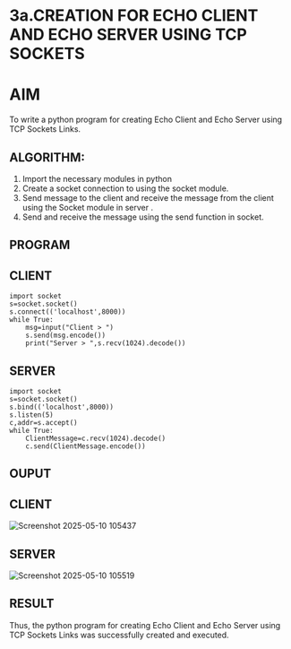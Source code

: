 # 3a.CREATION FOR ECHO CLIENT AND ECHO SERVER USING TCP SOCKETS
# AIM
To write a python program for creating Echo Client and Echo Server using TCP
Sockets Links.
## ALGORITHM:
1. Import the necessary modules in python
2. Create a socket connection to using the socket module.
3. Send message to the client and receive the message from the client using the Socket module in
 server .
4. Send and receive the message using the send function in socket.
## PROGRAM
## CLIENT
```
import socket 
s=socket.socket() 
s.connect(('localhost',8000)) 
while True: 
    msg=input("Client > ") 
    s.send(msg.encode()) 
    print("Server > ",s.recv(1024).decode())
```
## SERVER
```
import socket 
s=socket.socket() 
s.bind(('localhost',8000)) 
s.listen(5) 
c,addr=s.accept() 
while True: 
    ClientMessage=c.recv(1024).decode() 
    c.send(ClientMessage.encode())
```
## OUPUT
## CLIENT
![Screenshot 2025-05-10 105437](https://github.com/user-attachments/assets/868a886d-5013-4d84-af6c-9a317f5bd3a3)
## SERVER
![Screenshot 2025-05-10 105519](https://github.com/user-attachments/assets/b7a5da64-0eb6-40b3-9f0d-865491820d44)

## RESULT
Thus, the python program for creating Echo Client and Echo Server using TCP Sockets Links 
was successfully created and executed.
